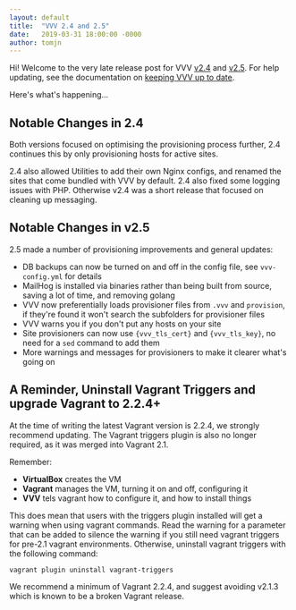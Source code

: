 ```yaml
---
layout: default
title:  "VVV 2.4 and 2.5"
date:   2019-03-31 18:00:00 -0000
author: tomjn
---
```


Hi! Welcome to the very late release post for VVV <a href="https://github.com/Varying-Vagrant-Vagrants/VVV/releases/tag/2.4.0"> v2.4</a> and <a href="https://github.com/Varying-Vagrant-Vagrants/VVV/releases/tag/2.5.0">v2.5</a>. For help updating, see the documentation on [keeping VVV up to date](https://varyingvagrantvagrants.org/docs/en-US/installation/keeping-up-to-date/).

Here's what's happening...

## Notable Changes in 2.4

Both versions focused on optimising the provisioning process further, 2.4 continues this by only provisioning hosts for active sites.

2.4 also allowed Utilities to add their own Nginx configs, and renamed the sites that come bundled with VVV by default. 2.4 also fixed some logging issues with PHP. Otherwise v2.4 was a short release that focused on cleaning up messaging.

## Notable Changes in v2.5

2.5 made a number of provisioning improvements and general updates:

 - DB backups can now be turned on and off in the config file, see `vvv-config.yml` for details
 - MailHog is installed via binaries rather than being built from source, saving a lot of time, and removing golang
 - VVV now preferentially loads provisioner files from `.vvv` and `provision`, if they're found it won't search the subfolders for provisioner files
 - VVV warns you if you don't put any hosts on your site
 - Site provisioners can now use `{vvv_tls_cert}` and `{vvv_tls_key}`, no need for a `sed` command to add them
 - More warnings and messages for provisioners to make it clearer what's going on

## A Reminder, Uninstall Vagrant Triggers and  upgrade Vagrant to 2.2.4+

At the time of writing the latest Vagrant version is 2.2.4, we strongly recommend updating. The Vagrant triggers plugin is also no longer required, as it was merged into Vagrant 2.1.

Remember:

 - **VirtualBox** creates the VM
 - **Vagrant** manages the VM, turning it on and off, configuring it
 - **VVV** tels vagrant how to configure it, and how to install things

This does mean that users with the triggers plugin installed will get a warning when using vagrant commands. Read the warning for a parameter that can be added to silence the warning if you still need vagrant triggers for pre-2.1 vagrant environments. Otherwise, uninstall vagrant triggers with the following command:

```
vagrant plugin uninstall vagrant-triggers
```

We recommend a minimum of Vagrant 2.2.4, and suggest avoiding v2.1.3 which is known to be a broken Vagrant release.
